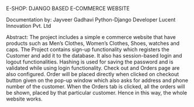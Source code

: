E-SHOP: DJANGO BASED E-COMMERCE WEBSITE 


Documentation by: 
Jayveer Gadhavi 
Python-Django Developer
Lucent Innovation Pvt. Ltd

Abstract:
The project includes a simple e commerce website that have products such as Men’s Clothes, Women’s Clothes, Shoes, watches and caps. The Project contains sign-up functionality which registers the Customer and add it to the database. It also has session-based login and logout functionalities. Hashing is used for saving the password and is validated while using login functionality. Check out and Orders page are also configured. Order will be placed directly when clicked on checkout button given on the pop-up window which also asks for address and phone number of the customer. When the Orders tab is clicked, all the orders will be shown, placed by that particular customer. Hence in this way, the whole website works. 
